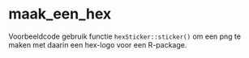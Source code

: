 # maak_een_hex

Voorbeeldcode gebruik functie `hexSticker::sticker()` om een png te maken met daarin een hex-logo voor een R-package.

